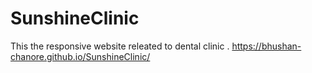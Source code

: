 # SunshineClinic
This the responsive website releated to dental clinic .
https://bhushan-chanore.github.io/SunshineClinic/
